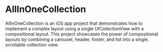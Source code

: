 # AllInOneCollection
AllInOneCollection is an iOS app project that demonstrates how to implement a complex layout using a single UICollectionView with a compositional layout. This project showcases the power of compositional layouts by combining a carousel, header, footer, and list into a single, scrollable collection view.
